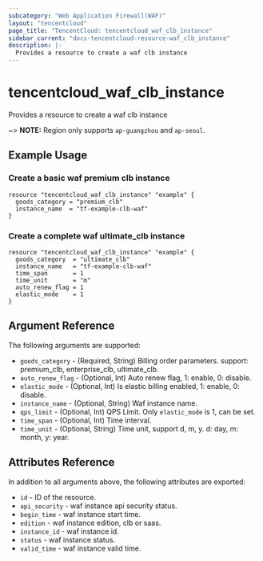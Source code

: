 ```yaml
---
subcategory: "Web Application Firewall(WAF)"
layout: "tencentcloud"
page_title: "TencentCloud: tencentcloud_waf_clb_instance"
sidebar_current: "docs-tencentcloud-resource-waf_clb_instance"
description: |-
  Provides a resource to create a waf clb instance
---
```


# tencentcloud_waf_clb_instance

Provides a resource to create a waf clb instance

~> **NOTE:** Region only supports `ap-guangzhou` and `ap-seoul`.

## Example Usage

### Create a basic waf premium clb instance

```hcl
resource "tencentcloud_waf_clb_instance" "example" {
  goods_category = "premium_clb"
  instance_name  = "tf-example-clb-waf"
}
```

### Create a complete waf ultimate_clb instance

```hcl
resource "tencentcloud_waf_clb_instance" "example" {
  goods_category  = "ultimate_clb"
  instance_name   = "tf-example-clb-waf"
  time_span       = 1
  time_unit       = "m"
  auto_renew_flag = 1
  elastic_mode    = 1
}
```

## Argument Reference

The following arguments are supported:

* `goods_category` - (Required, String) Billing order parameters. support: premium_clb, enterprise_clb, ultimate_clb.
* `auto_renew_flag` - (Optional, Int) Auto renew flag, 1: enable, 0: disable.
* `elastic_mode` - (Optional, Int) Is elastic billing enabled, 1: enable, 0: disable.
* `instance_name` - (Optional, String) Waf instance name.
* `qps_limit` - (Optional, Int) QPS Limit. Only `elastic_mode` is 1, can be set.
* `time_span` - (Optional, Int) Time interval.
* `time_unit` - (Optional, String) Time unit, support d, m, y. d: day, m: month, y: year.

## Attributes Reference

In addition to all arguments above, the following attributes are exported:

* `id` - ID of the resource.
* `api_security` - waf instance api security status.
* `begin_time` - waf instance start time.
* `edition` - waf instance edition, clb or saas.
* `instance_id` - waf instance id.
* `status` - waf instance status.
* `valid_time` - waf instance valid time.


